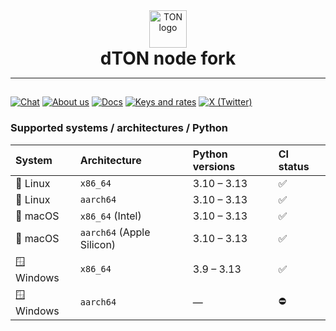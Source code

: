 <div align="center">
  <a href="https://dton.io">
    <img style="width: 60px; padding: 0; margin: 0;" alt="TON logo" src="https://dton.io/static/dton_rounded.ico">
  </a>
  <h1 style="margin: 0; padding: 0;">dTON node fork</h1>
  <hr/>
</div>


## 
[![Chat][chat-badge]][chat-url]
[![About us][about-badge]][about-url]
[![Docs][docs-badge]][docs-url]
[![Keys and rates][keys-badge]][keys-url]
[![X (Twitter)][x-badge]][x-url]

### Supported systems / architectures / Python

| System | Architecture | Python versions | CI status              |
|:--|:--|:----------------|:-----------------------|
| 🐧 Linux | `x86_64` | 3.10 – 3.13     | ✅ |
| 🐧 Linux | `aarch64` | 3.10 – 3.13      | ✅  |
| 🍎 macOS | `x86_64` (Intel) | 3.10 – 3.13      | ✅  |
| 🍎 macOS | `aarch64` (Apple Silicon) | 3.10 – 3.13      | ✅ |
| 🪟 Windows | `x86_64` | 3.9 – 3.13      | ✅  |
| 🪟 Windows | `aarch64` | —               | ⛔                      |


[chat-badge]: https://img.shields.io/badge/chat-@dtontech-2CA5E0?logo=telegram&logoColor=white&style=flat
[chat-url]: https://t.me/dtontech
[about-badge]: https://img.shields.io/badge/About%20us-tech.dton.%D1%81o-blue
[about-url]: https://tech.dton.io/
[docs-badge]: https://img.shields.io/badge/Docs-docs.dton.%D1%81o-blue
[docs-url]: https://docs.dton.io/
[keys-badge]: https://img.shields.io/badge/Keys%20and%20rates-@dtontech__bot-2CA5E0?logo=telegram&logoColor=white&style=flat
[keys-url]: https://t.me/dtontech_bot
[x-badge]: https://img.shields.io/badge/follow-@dton__io-black?logo=x&logoColor=white&style=flat
[x-url]: https://x.com/dton_io

